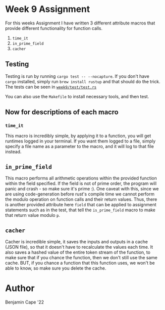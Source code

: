 # Week 9 Assignment

For this weeks Assignment I have written 3 different attribute macros that provide different functionality for function calls.

1. `time_it`
2. `in_prime_field`
3. `cacher`

## Testing

Testing is run by running `cargo test -- --nocapture`. If you don't have `cargo` installed, simply run `brew install rustup` and that should do the trick. The tests can be seen in [`week9/test/test.rs`](./test/test.rs)

You can also use the `Makefile` to install necessary tools, and then test.

## Now for descriptions of each macro

### `time_it`

This macro is incredibly simple, by applying it to a function, you will get runtimes logged in your terminal. If you want them logged to a file, simply specify a file name as a parameter to the macro, and it will log to that file instead.

## `in_prime_field`

This macro performs all arithmetic operations within the provided function within the field specified. If the field is not of prime order, the program will panic and crash - so make sure it's prime :). One caveat with this, since we are using code-generation before rust's compile time we cannot perform the modulo operation on function calls and their return values. Thus, there is another provided attribute here `field` that can be applied to assignment statements such as in the test, that tell the `is_prime_field` macro to make that return value modulo `p`.

## `cacher`

Cacher is incredible simple, it saves the inputs and outputs in a cache (JSON file), so that it doesn't have to recalculate the values each time. It also saves a hashed value of the entire token stream of the function, to make sure that if you chance the function, then we don't still use the same cache. BUT, if you chance a function that this function uses, we won't be able to know, so make sure you delete the cache.

# Author

Benjamin Cape '22
